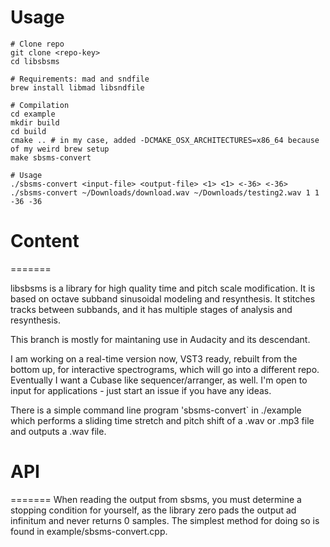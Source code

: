 # Usage
```
# Clone repo
git clone <repo-key>
cd libsbsms

# Requirements: mad and sndfile
brew install libmad libsndfile

# Compilation
cd example
mkdir build
cd build
cmake .. # in my case, added -DCMAKE_OSX_ARCHITECTURES=x86_64 because of my weird brew setup
make sbsms-convert

# Usage
./sbsms-convert <input-file> <output-file> <1> <1> <-36> <-36>
./sbsms-convert ~/Downloads/download.wav ~/Downloads/testing2.wav 1 1 -36 -36
```

# Content
=======

libsbsms is a library for high quality time and pitch scale modification.  It is based on octave subband sinusoidal modeling and resynthesis.  It stitches tracks between subbands, and it has multiple stages of analysis and resynthesis.

This branch is mostly for maintaning use in Audacity and its descendant.

I am working on a real-time version now, VST3 ready, rebuilt from the bottom up, for interactive spectrograms, which will go into a different repo.  Eventually I want a Cubase like sequencer/arranger, as well. I'm open to input for applications - just start an issue if you have any ideas.

There is a simple command line program 'sbsms-convert` in ./example which performs a sliding time stretch and pitch shift of a .wav or .mp3 file and outputs a .wav file.

# API
=======
When reading the output from sbsms, you must determine a stopping condition for yourself, as the library zero pads the output ad infinitum and never returns 0 samples.  The simplest method for doing so is found in example/sbsms-convert.cpp.

